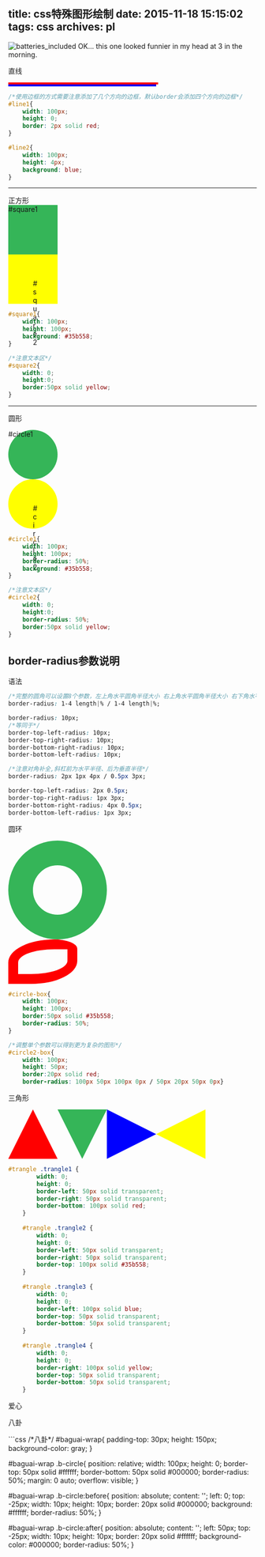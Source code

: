 title: css特殊图形绘制
date: 2015-11-18 15:15:02
tags: css
archives: pl
---

<style>#line1{width: 300px;height: 0;border: 2px solid red;} #line2{width: 300px;height: 4px;background: blue;} #square1{width: 100px;height: 100px;background: #35b558;} #square2{width: 0;height:0;border:50px solid yellow;} #circle1{width: 100px;height: 100px;border-radius: 50%; background: #35b558;} #circle2{width: 0;height:0;border:50px solid yellow;border-radius: 50%;}#circle-box{width: 100px;height: 100px;border:50px solid #35b558; border-radius: 50%;} #circle2-box{width: 100px;height: 50px;border:20px solid red; border-radius: 100px 50px 100px 0px / 50px 20px 50px 0px} #trangle div{display: inline-block;} #trangle .trangle1{width: 0;height: 0;border-left:50px solid transparent;border-right:50px solid transparent;border-bottom:100px solid red;}#trangle .trangle2{width: 0;height: 0;border-left:50px solid transparent;border-right:50px solid transparent;border-top:100px solid #35b558;}#trangle .trangle3{width: 0;height: 0;border-left:100px solid blue;border-top:50px solid transparent;border-bottom:50px solid transparent;}#trangle .trangle4{width: 0;height: 0;border-right:100px solid yellow;border-top:50px solid transparent;border-bottom:50px solid transparent;} 
</style>
<img src="/img/batteries_included.png" alt="batteries_included" style="max-width:100%;">
OK... this one looked funnier in my head at 3 in the morning.

直线

<div id="line1"></div>
<div id="line2"></div>

<!-- more -->

```css
/*使用边框的方式需要注意添加了几个方向的边框，默认border会添加四个方向的边框*/
#line1{
	width: 100px;
	height: 0;
	border: 2px solid red;
} 

#line2{
	width: 100px;
	height: 4px;
	background: blue;
}
```
<hr>
正方形

<div id="square1">#square1</div>
<div id="square2">#square2</div>

```css
#square1{
	width: 100px;
	height: 100px;
	background: #35b558;
} 

/*注意文本区*/
#square2{
	width: 0;
	height:0;
	border:50px solid yellow;
}
```
<hr>


圆形
<div id="circle1">#circle1</div>
<div id="circle2">#circle2</div>

```css
#circle1{
	width: 100px;
	height: 100px;
	border-radius: 50%;
	background: #35b558;
} 

/*注意文本区*/
#circle2{
	width: 0;
	height:0;
	border-radius: 50%;
	border:50px solid yellow;
}
```

## border-radius参数说明

语法

```css
/*完整的圆角可以设置8个参数，左上角水平圆角半径大小 右上角水平圆角半径大小 右下角水平圆角半径大小 左下角水平圆角半径大小/左上角垂直圆角半径大小 右上角垂直圆角半径大小 右下角垂直圆角半径大小 左下角垂直圆角半径大小*/
border-radius: 1-4 length|% / 1-4 length|%;

border-radius: 10px;
/*等同于*/
border-top-left-radius: 10px;
border-top-right-radius: 10px;
border-bottom-right-radius: 10px;
border-bottom-left-radius: 10px;

/*注意对角补全,斜杠前为水平半径、后为垂直半径*/
border-radius: 2px 1px 4px / 0.5px 3px;

border-top-left-radius: 2px 0.5px;
border-top-right-radius: 1px 3px;
border-bottom-right-radius: 4px 0.5px;
border-bottom-left-radius: 1px 3px;
```

圆环

<div id="circle-box"></div>
<div id="circle2-box"></div>

```css
#circle-box{
	width: 100px;
	height: 100px;
	border:50px solid #35b558; 
	border-radius: 50%;
}

/*调整单个参数可以得到更为复杂的图形*/
#circle2-box{
	width: 100px;
	height: 50px;
	border:20px solid red; 
	border-radius: 100px 50px 100px 0px / 50px 20px 50px 0px}
```

三角形

<div id="trangle"><div class="trangle1"></div><div class="trangle2"></div><div class="trangle3"></div><div class="trangle4"></div></div>

```css
#trangle .trangle1 {
        width: 0;
        height: 0;
        border-left: 50px solid transparent;
        border-right: 50px solid transparent;
        border-bottom: 100px solid red;
    }
    
    #trangle .trangle2 {
        width: 0;
        height: 0;
        border-left: 50px solid transparent;
        border-right: 50px solid transparent;
        border-top: 100px solid #35b558;
    }
    
    #trangle .trangle3 {
        width: 0;
        height: 0;
        border-left: 100px solid blue;
        border-top: 50px solid transparent;
        border-bottom: 50px solid transparent;
    }
    
    #trangle .trangle4 {
        width: 0;
        height: 0;
        border-right: 100px solid yellow;
        border-top: 50px solid transparent;
        border-bottom: 50px solid transparent;
    }
```

爱心

<div id="heart"></div>

八卦

<div id="baguai-wrap"><div class="b1-circle"></div></div>
<div id="baguai-wrap"><div class="b2-circle"></div></div>
<div id="baguai-wrap"><div class="b-circle"></div></div>
```css
/*八卦*/
#baguai-wrap{
    padding-top: 30px;
    height: 150px;
    background-color: gray;
}

#baguai-wrap .b-circle{
    position: relative;
    width: 100px;
    height: 0;
    border-top: 50px solid #ffffff;
    border-bottom: 50px solid #000000;
    border-radius: 50%;
    margin: 0 auto;
    overflow: visible;
}

#baguai-wrap .b-circle:before{
    position: absolute;
    content: '';
    left: 0;
    top: -25px;
    width: 10px;
    height: 10px;
    border: 20px solid #000000;
    background: #ffffff;
    border-radius: 50%;
}

#baguai-wrap .b-circle:after{
    position: absolute;
    content: '';
    left: 50px;
    top: -25px;
    width: 10px;
    height: 10px;
    border: 20px solid #ffffff;
    background-color: #000000;
    border-radius: 50%;
}
```